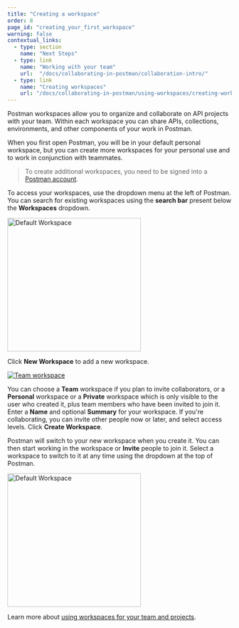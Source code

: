 ```yaml
---
title: "Creating a workspace"
order: 8
page_id: "creating_your_first_workspace"
warning: false
contextual_links:
  - type: section
    name: "Next Steps"
  - type: link
    name: "Working with your team"
    url:  "/docs/collaborating-in-postman/collaboration-intro/"
  - type: link
    name: "Creating workspaces"
    url: "/docs/collaborating-in-postman/using-workspaces/creating-workspaces/"
---
```


Postman workspaces allow you to organize and collaborate on API projects with your team. Within each workspace you can share APIs, collections, environments, and other components of your work in Postman.

When you first open Postman, you will be in your default personal workspace, but you can create more workspaces for your personal use and to work in conjunction with teammates.

> To create additional workspaces, you need to be signed into a [Postman account](/docs/getting-started/postman-account/).

To access your workspaces, use the dropdown menu at the left of Postman. You can search for existing workspaces using the __search bar__ present below the __Workspaces__ dropdown.

<img alt="Default Workspace" src="https://assets.postman.com/postman-docs/default-create-new-workspace.jpg" width="300px"/>

Click __New Workspace__ to add a new workspace.

[![Team workspace](https://assets.postman.com/postman-docs/create-team-workspace.jpg)](https://assets.postman.com/postman-docs/create-team-workspace.jpg)

You can choose a __Team__ workspace if you plan to invite collaborators, or a __Personal__ workspace or a __Private__ workspace which is only visible to the user who created it, plus team members who have been invited to join it. Enter a __Name__ and optional __Summary__ for your workspace. If you're collaborating, you can invite other people now or later, and select access levels. Click __Create Workspace__.

Postman will switch to your new workspace when you create it. You can then start working in the workspace or __Invite__ people to join it. Select a workspace to switch to it at any time using the dropdown at the top of Postman.

<img alt="Default Workspace" src="https://assets.postman.com/postman-docs/create-workspace-dropdown.jpg" width="300px"/>

Learn more about [using workspaces for your team and projects](/docs/collaborating-in-postman/using-workspaces/creating-workspaces/).

